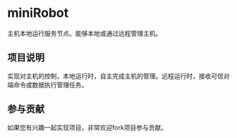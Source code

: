 # miniRobot
主机本地运行服务节点。能够本地或通过远程管理主机。

## 项目说明
实现对主机的控制，本地运行时，自主完成主机的管理。远程运行时，接收可信对端命令或数据执行管理任务。

## 参与贡献
如果您有兴趣一起实现项目，非常欢迎fork项目参与贡献。
